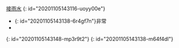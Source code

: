 [接雨水](https://leetcode-cn.com/problems/trapping-rain-water/)
{: id="20201105143116-uoyy00e"}

* {: id="20201105143138-6r4gf7n"}非常
*
{: id="20201105143148-mp3r9t2"}
{: id="20201105143138-m64f4dl"}

